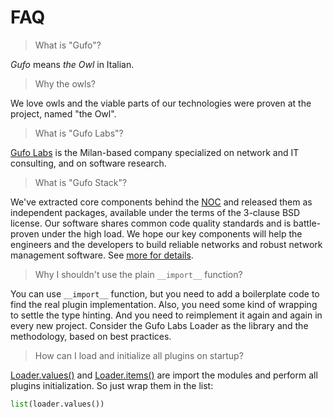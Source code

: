 # FAQ

> What is "Gufo"?

*Gufo* means *the Owl* in Italian.

> Why the owls?

We love owls and the viable parts of our technologies
were proven at the project, named "the Owl".

> What is "Gufo Labs"?

[Gufo Labs](https://gufolabs.com/) is the Milan-based company specialized on
network and IT consulting, and on software research.

> What is "Gufo Stack"?

We've extracted core components behind the [NOC](https://getnoc.com/) 
and released them as independent packages, available under the terms 
of the 3-clause BSD license. Our software shares common code quality standards 
and is battle-proven under the high load. We hope our key components will help 
the engineers and the developers to build reliable networks and robust network 
management software. 
See [more for details](https://gufolabs.com/products/gufo-stack/).

> Why I shouldn't use the plain `__import__` function?

You can use `__import__` function, but you need to add a boilerplate
code to find the real plugin implementation. Also, you need some kind
of wrapping to settle the type hinting. And you need to reimplement
it again and again in every new project. Consider the Gufo Labs Loader
as the library and the methodology, based on best practices.

> How can I load and initialize all plugins on startup?

[Loader.values()](reference.md#src.gufo.loader.Loader.values) and 
[Loader.items()](reference.md#src.gufo.loader.Loader.items) are
import the modules and perform all plugins initialization. So just wrap
them in the list:

``` python
list(loader.values())
```
